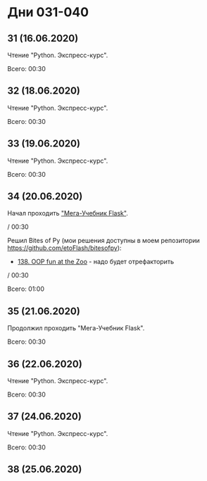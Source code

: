 # Дни 031-040

## 31 (16.06.2020)

Чтение "Python. Экспресс-курс".

Всего: 00:30

## 32 (18.06.2020)

Чтение "Python. Экспресс-курс".

Всего: 00:30

## 33 (19.06.2020)

Чтение "Python. Экспресс-курс".

Всего: 00:30

## 34 (20.06.2020)

Начал проходить ["Мега-Учебник Flask"](https://habr.com/ru/post/346306/).

/ 00:30

Решил Bites of Py (мои решения доступны в моем репозитории https://github.com/etoFlash/bitesofpy):

* [138. OOP fun at the Zoo](https://codechalleng.es/bites/138/) - надо будет отрефакторить

/ 00:30

Всего: 01:00

## 35 (21.06.2020)

Продолжил проходить "Мега-Учебник Flask".

Всего: 00:30

## 36 (22.06.2020)

Чтение "Python. Экспресс-курс".

Всего: 00:30

## 37 (24.06.2020)

Чтение "Python. Экспресс-курс".

Всего: 00:30

## 38 (25.06.2020)
